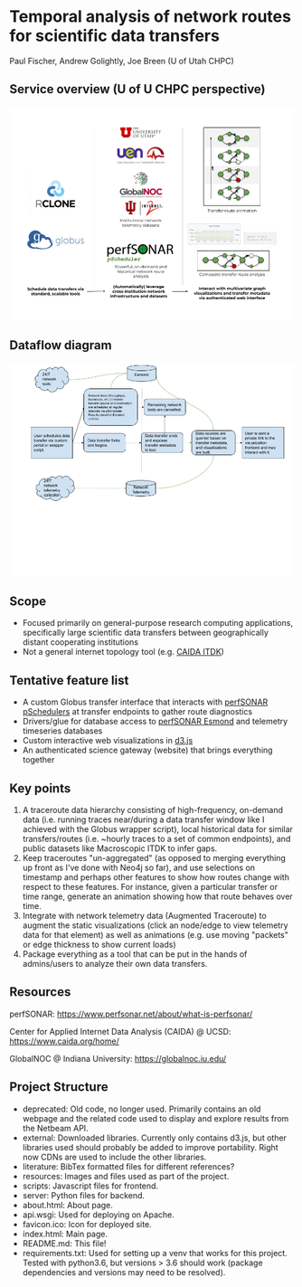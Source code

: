 # Temporal analysis of network routes for scientific data transfers

Paul Fischer, Andrew Golightly, Joe Breen (U of Utah CHPC)

## Service overview (U of U CHPC perspective)

![](resources/dt-na_architecture.png)

## Dataflow diagram

![](resources/dt-na_dataflow.png)

## Scope

* Focused primarily on general-purpose research computing applications, specifically large scientific data transfers between geographically distant cooperating institutions
* Not a general internet topology tool (e.g. [CAIDA ITDK](https://www.caida.org/data/internet-topology-data-kit/))

## Tentative feature list

* A custom Globus transfer interface that interacts with [perfSONAR pSchedulers](https://docs.perfsonar.net/pscheduler_intro.html) at transfer endpoints to gather route diagnostics
* Drivers/glue for database access to [perfSONAR Esmond](https://docs.perfsonar.net/esmond_api_rest.html) and telemetry timeseries databases
* Custom interactive web visualizations in [d3.js](https://d3js.org/)
* An authenticated science gateway (website) that brings everything together

## Key points
1) A traceroute data hierarchy consisting of high-frequency, on-demand data (i.e. running traces near/during a data transfer window like I achieved with the Globus wrapper script), local historical data for similar transfers/routes (i.e. ~hourly traces to a set of common endpoints), and public datasets like Macroscopic ITDK to infer gaps.
2) Keep traceroutes "un-aggregated" (as opposed to merging everything up front as I've done with Neo4j so far), and use selections on timestamp and perhaps other features to show how routes change with respect to these features. For instance, given a particular transfer or time range, generate an animation showing how that route behaves over time.
3) Integrate with network telemetry data (Augmented Traceroute) to augment the static visualizations (click an node/edge to view telemetry data for that element) as well as animations (e.g. use moving "packets" or edge thickness to show current loads)
4) Package everything as a tool that can be put in the hands of admins/users to analyze their own data transfers.

## Resources

perfSONAR: https://www.perfsonar.net/about/what-is-perfsonar/

Center for Applied Internet Data Analysis (CAIDA) @ UCSD: https://www.caida.org/home/

GlobalNOC @ Indiana University: https://globalnoc.iu.edu/

## Project Structure
- deprecated: Old code, no longer used. Primarily contains an old webpage and the related code used to display and explore results from the Netbeam API.
- external: Downloaded libraries. Currently only contains d3.js, but other libraries used should probably be added to improve portability. Right now CDNs are used to include the other libraries. 
- literature: BibTex formatted files for different references?
- resources: Images and files used as part of the project. 
- scripts: Javascript files for frontend.
- server: Python files for backend.
- about.html: About page.
- api.wsgi: Used for deploying on Apache.
- favicon.ico: Icon for deployed site.
- index.html: Main page.
- README.md: This file!
- requirements.txt: Used for setting up a venv that works for this project. Tested with python3.6, but versions > 3.6 should work (package dependencies and versions may need to be resolved).




